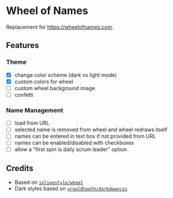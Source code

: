 # Wheel of Names

Replacement for <https://wheelofnames.com>.

## Features

### Theme

- [x] change color scheme (dark vs light mode)
- [x] custom colors for wheel
- [ ] custom wheel background image
- [ ] confetti

### Name Management

- [ ] load from URL
- [ ] selected name is removed from wheel and wheel redraws itself
- [ ] names can be entered in text box if not provided from URL
- [ ] names can be enabled/disabled with checkboxes
- [ ] allow a "first spin is daily scrum leader" option

## Credits

- Based on [`inlinestyle/wheel`](https://github.com/inlinestyle/wheel)
- Dark styles based on [`yrgoldteeth/darkdowncss`](https://github.com/yrgoldteeth/darkdowncss)
